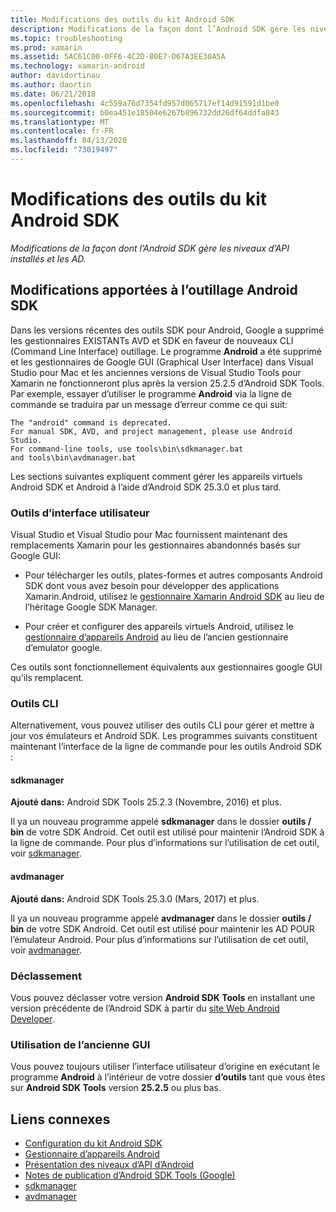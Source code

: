 ```yaml
---
title: Modifications des outils du kit Android SDK
description: Modifications de la façon dont l’Android SDK gère les niveaux d’API installés et les AD.
ms.topic: troubleshooting
ms.prod: xamarin
ms.assetid: 5AC61C00-0FF6-4C2D-80E7-D67A3EE30A5A
ms.technology: xamarin-android
author: davidortinau
ms.author: daortin
ms.date: 06/21/2018
ms.openlocfilehash: 4c559a76d7354fd957d065717ef14d91591d1be0
ms.sourcegitcommit: b0ea451e18504e6267b896732dd26df64ddfa843
ms.translationtype: MT
ms.contentlocale: fr-FR
ms.lasthandoff: 04/13/2020
ms.locfileid: "73019497"
---
```

# <a name="changes-to-the-android-sdk-tooling"></a>Modifications des outils du kit Android SDK

_Modifications de la façon dont l’Android SDK gère les niveaux d’API installés et les AD._

## <a name="changes-to-android-sdk-tooling"></a>Modifications apportées à l’outillage Android SDK

Dans les versions récentes des outils SDK pour Android, Google a supprimé les gestionnaires EXISTANTs AVD et SDK en faveur de nouveaux CLI (Command Line Interface) outillage. Le programme **Android** a été supprimé et les gestionnaires de Google GUI (Graphical User Interface) dans Visual Studio pour Mac et les anciennes versions de Visual Studio Tools pour Xamarin ne fonctionneront plus après la version 25.2.5 d’Android SDK Tools. Par exemple, essayer d’utiliser le programme **Android** via la ligne de commande se traduira par un message d’erreur comme ce qui suit:

```shell
The "android" command is deprecated.
For manual SDK, AVD, and project management, please use Android Studio.
For command-line tools, use tools\bin\sdkmanager.bat
and tools\bin\avdmanager.bat
```

Les sections suivantes expliquent comment gérer les appareils virtuels Android SDK et Android à l’aide d’Android SDK 25.3.0 et plus tard.

### <a name="ui-tools"></a>Outils d’interface utilisateur

Visual Studio et Visual Studio pour Mac fournissent maintenant des remplacements Xamarin pour les gestionnaires abandonnés basés sur Google GUI:

- Pour télécharger les outils, plates-formes et autres composants Android SDK dont vous avez besoin pour développer des applications Xamarin.Android, utilisez le [gestionnaire Xamarin Android SDK](~/android/get-started/installation/android-sdk.md) au lieu de l’héritage Google SDK Manager.

- Pour créer et configurer des appareils virtuels Android, utilisez le [gestionnaire d’appareils Android](~/android/get-started/installation/android-emulator/device-manager.md) au lieu de l’ancien gestionnaire d’emulator google.

Ces outils sont fonctionnellement équivalents aux gestionnaires google GUI qu’ils remplacent.

### <a name="cli-tools"></a>Outils CLI

Alternativement, vous pouvez utiliser des outils CLI pour gérer et mettre à jour vos émulateurs et Android SDK. Les programmes suivants constituent maintenant l’interface de la ligne de commande pour les outils Android SDK :

#### <a name="sdkmanager"></a>sdkmanager

**Ajouté dans:** Android SDK Tools 25.2.3 (Novembre, 2016) et plus.

Il ya un nouveau programme appelé **sdkmanager** dans le dossier **outils / bin** de votre SDK Android. Cet outil est utilisé pour maintenir l’Android SDK à la ligne de commande. Pour plus d’informations sur l’utilisation de cet outil, voir [sdkmanager](https://developer.android.com/studio/command-line/sdkmanager.html).

#### <a name="avdmanager"></a>avdmanager

**Ajouté dans:** Android SDK Tools 25.3.0 (Mars, 2017) et plus.

Il ya un nouveau programme appelé **avdmanager** dans le dossier **outils / bin** de votre SDK Android. Cet outil est utilisé pour maintenir les AD POUR l’émulateur Android. Pour plus d’informations sur l’utilisation de cet outil, voir [avdmanager](https://developer.android.com/studio/command-line/avdmanager.html).

### <a name="downgrading"></a>Déclassement

Vous pouvez déclasser votre version **Android SDK Tools** en installant une version précédente de l’Android SDK à partir du [site Web Android Developer](https://developer.android.com/studio/index.html).

### <a name="using-the-old-gui"></a>Utilisation de l’ancienne GUI

Vous pouvez toujours utiliser l’interface utilisateur d’origine en exécutant le programme **Android** à l’intérieur de votre dossier **d’outils** tant que vous êtes sur **Android SDK Tools** version **25.2.5** ou plus bas.

## <a name="related-links"></a>Liens connexes

- [Configuration du kit Android SDK](~/android/get-started/installation/android-sdk.md)
- [Gestionnaire d’appareils Android](~/android/get-started/installation/android-emulator/device-manager.md)
- [Présentation des niveaux d’API d’Android](~/android/app-fundamentals/android-api-levels.md)
- [Notes de publication d’Android SDK Tools (Google)](https://developer.android.com/studio/releases/sdk-tools.html)
- [sdkmanager](https://developer.android.com/studio/command-line/sdkmanager.html)
- [avdmanager](https://developer.android.com/studio/command-line/avdmanager.html)
